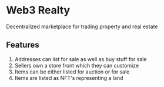 # Web3 Realty

Decentralized marketplace for trading property and real estate

## Features

1. Addresses can list for sale as well as buy stuff for sale
2. Sellers own a store front which they can customize
3. Items can be either listed for auction or for sale
4. Items are listed as NFT's representing a land
